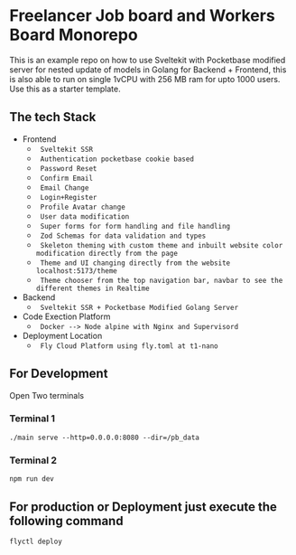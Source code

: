 # Freelancer Job board and Workers Board Monorepo

This is an example repo on how to use Sveltekit with Pocketbase modified server for nested update of models in Golang for
Backend + Frontend, this is also able to run on single 1vCPU with 256 MB ram for upto 1000 users.
Use this as a starter template.

## The tech Stack

- Frontend
  - ` Sveltekit SSR`
  - ` Authentication pocketbase cookie based`
  - ` Password Reset`
  - ` Confirm Email`
  - ` Email Change`
  - ` Login+Register`
  - ` Profile Avatar change`
  - ` User data modification`
  - ` Super forms for form handling and file handling`
  - ` Zod Schemas for data validation and types`
  - ` Skeleton theming with custom theme and inbuilt website color modification directly from the page`
  - ` Theme and UI changing directly from the website localhost:5173/theme`
  - ` Theme chooser from the top navigation bar, navbar to see the different themes in Realtime`
- Backend
  - ` Sveltekit SSR + Pocketbase Modified Golang Server`
- Code Exection Platform
  - ` Docker --> Node alpine with Nginx and Supervisord`
- Deployment Location
  - ` Fly Cloud Platform using fly.toml at t1-nano`

## For Development
Open Two terminals
### Terminal 1
`./main serve --http=0.0.0.0:8080 --dir=/pb_data`
### Terminal 2
`npm run dev`
## For production or Deployment just execute the following command
`flyctl deploy`
